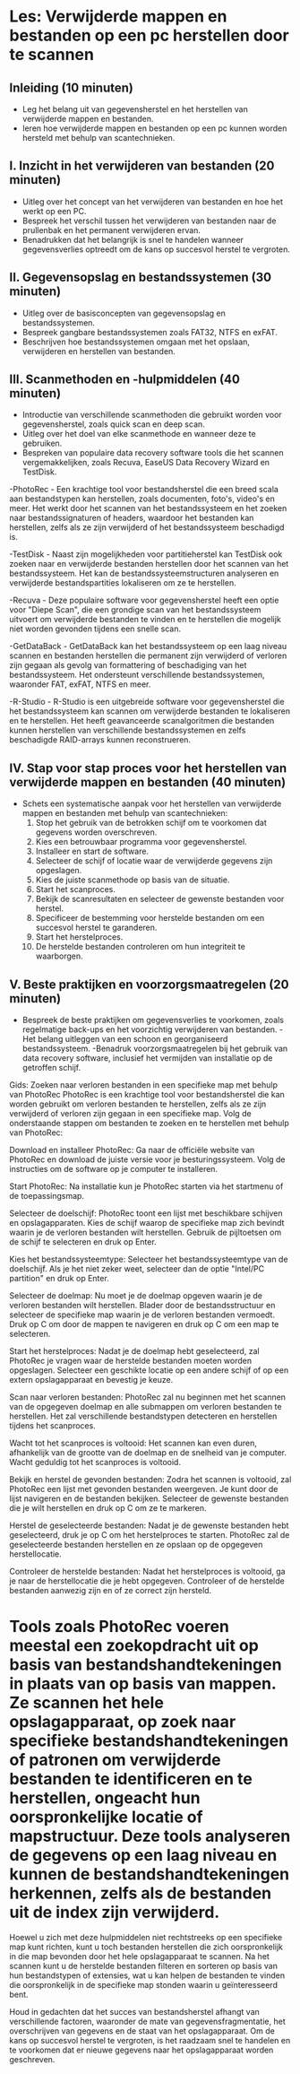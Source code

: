 # Les: Verwijderde mappen en bestanden op een pc herstellen door te scannen

## Inleiding (10 minuten)
- Leg het belang uit van gegevensherstel en het herstellen van verwijderde mappen en bestanden.
- leren hoe verwijderde mappen en bestanden op een pc kunnen worden hersteld met behulp van scantechnieken.

## I. Inzicht in het verwijderen van bestanden (20 minuten)
- Uitleg over het concept van het verwijderen van bestanden en hoe het werkt op een PC.
- Bespreek het verschil tussen het verwijderen van bestanden naar de prullenbak en het permanent verwijderen ervan.
- Benadrukken dat het belangrijk is snel te handelen wanneer gegevensverlies optreedt om de kans op succesvol herstel te vergroten.

## II. Gegevensopslag en bestandssystemen (30 minuten)
- Uitleg over de basisconcepten van gegevensopslag en bestandssystemen.
- Bespreek gangbare bestandssystemen zoals FAT32, NTFS en exFAT.
- Beschrijven hoe bestandssystemen omgaan met het opslaan, verwijderen en herstellen van bestanden.

## III. Scanmethoden en -hulpmiddelen (40 minuten)
- Introductie van verschillende scanmethoden die gebruikt worden voor gegevensherstel, zoals quick scan en deep scan.
- Uitleg over het doel van elke scanmethode en wanneer deze te gebruiken.
- Bespreken van populaire data recovery software tools die het scannen vergemakkelijken, zoals Recuva, EaseUS Data Recovery Wizard en TestDisk.

-PhotoRec - Een krachtige tool voor bestandsherstel die een breed scala aan bestandstypen kan herstellen, zoals documenten, foto's, video's en meer. Het werkt door het scannen van het bestandssysteem en het zoeken naar bestandssignaturen of headers, waardoor het bestanden kan herstellen, zelfs als ze zijn verwijderd of het bestandssysteem beschadigd is.

-TestDisk - Naast zijn mogelijkheden voor partitieherstel kan TestDisk ook zoeken naar en verwijderde bestanden herstellen door het scannen van het bestandssysteem. Het kan de bestandssysteemstructuren analyseren en verwijderde bestandspartities lokaliseren om ze te herstellen.

-Recuva - Deze populaire software voor gegevensherstel heeft een optie voor "Diepe Scan", die een grondige scan van het bestandssysteem uitvoert om verwijderde bestanden te vinden en te herstellen die mogelijk niet worden gevonden tijdens een snelle scan.

-GetDataBack - GetDataBack kan het bestandssysteem op een laag niveau scannen en bestanden herstellen die permanent zijn verwijderd of verloren zijn gegaan als gevolg van formattering of beschadiging van het bestandssysteem. Het ondersteunt verschillende bestandssystemen, waaronder FAT, exFAT, NTFS en meer.

-R-Studio - R-Studio is een uitgebreide software voor gegevensherstel die het bestandssysteem kan scannen om verwijderde bestanden te lokaliseren en te herstellen. Het heeft geavanceerde scanalgoritmen die bestanden kunnen herstellen van verschillende bestandssystemen en zelfs beschadigde RAID-arrays kunnen reconstrueren.

## IV. Stap voor stap proces voor het herstellen van verwijderde mappen en bestanden (40 minuten)
- Schets een systematische aanpak voor het herstellen van verwijderde mappen en bestanden met behulp van scantechnieken:
   1. Stop het gebruik van de betrokken schijf om te voorkomen dat gegevens worden overschreven.
   2. Kies een betrouwbaar programma voor gegevensherstel.
   3. Installeer en start de software.
   4. Selecteer de schijf of locatie waar de verwijderde gegevens zijn opgeslagen.
   5. Kies de juiste scanmethode op basis van de situatie.
   6. Start het scanproces.
   7. Bekijk de scanresultaten en selecteer de gewenste bestanden voor herstel.
   8. Specificeer de bestemming voor herstelde bestanden om een succesvol herstel te garanderen.
   9. Start het herstelproces.
   10. De herstelde bestanden controleren om hun integriteit te waarborgen.

## V. Beste praktijken en voorzorgsmaatregelen (20 minuten)
- Bespreek de beste praktijken om gegevensverlies te voorkomen, zoals regelmatige back-ups en het voorzichtig verwijderen van bestanden.
-Het belang uitleggen van een schoon en georganiseerd bestandssysteem.
-Benadruk voorzorgsmaatregelen bij het gebruik van data recovery software, inclusief het vermijden van installatie op de getroffen schijf.







Gids: Zoeken naar verloren bestanden in een specifieke map met behulp van PhotoRec
PhotoRec is een krachtige tool voor bestandsherstel die kan worden gebruikt om verloren bestanden te herstellen, zelfs als ze zijn verwijderd of verloren zijn gegaan in een specifieke map. Volg de onderstaande stappen om bestanden te zoeken en te herstellen met behulp van PhotoRec:

Download en installeer PhotoRec: Ga naar de officiële website van PhotoRec en download de juiste versie voor je besturingssysteem. Volg de instructies om de software op je computer te installeren.

Start PhotoRec: Na installatie kun je PhotoRec starten via het startmenu of de toepassingsmap.

Selecteer de doelschijf: PhotoRec toont een lijst met beschikbare schijven en opslagapparaten. Kies de schijf waarop de specifieke map zich bevindt waarin je de verloren bestanden wilt herstellen. Gebruik de pijltoetsen om de schijf te selecteren en druk op Enter.

Kies het bestandssysteemtype: Selecteer het bestandssysteemtype van de doelschijf. Als je het niet zeker weet, selecteer dan de optie "Intel/PC partition" en druk op Enter.

Selecteer de doelmap: Nu moet je de doelmap opgeven waarin je de verloren bestanden wilt herstellen. Blader door de bestandsstructuur en selecteer de specifieke map waarin je de verloren bestanden vermoedt. Druk op C om door de mappen te navigeren en druk op C om een map te selecteren.

Start het herstelproces: Nadat je de doelmap hebt geselecteerd, zal PhotoRec je vragen waar de herstelde bestanden moeten worden opgeslagen. Selecteer een geschikte locatie op een andere schijf of op een extern opslagapparaat en bevestig je keuze.

Scan naar verloren bestanden: PhotoRec zal nu beginnen met het scannen van de opgegeven doelmap en alle submappen om verloren bestanden te herstellen. Het zal verschillende bestandstypen detecteren en herstellen tijdens het scanproces.

Wacht tot het scanproces is voltooid: Het scannen kan even duren, afhankelijk van de grootte van de doelmap en de snelheid van je computer. Wacht geduldig tot het scanproces is voltooid.

Bekijk en herstel de gevonden bestanden: Zodra het scannen is voltooid, zal PhotoRec een lijst met gevonden bestanden weergeven. Je kunt door de lijst navigeren en de bestanden bekijken. Selecteer de gewenste bestanden die je wilt herstellen en druk op C om ze te markeren.

Herstel de geselecteerde bestanden: Nadat je de gewenste bestanden hebt geselecteerd, druk je op C om het herstelproces
te starten. PhotoRec zal de geselecteerde bestanden herstellen en ze opslaan op de opgegeven herstellocatie.

Controleer de herstelde bestanden: Nadat het herstelproces is voltooid, ga je naar de herstellocatie die je hebt opgegeven. Controleer of de herstelde bestanden aanwezig zijn en of ze correct zijn hersteld.

# Tools zoals PhotoRec voeren meestal een zoekopdracht uit op basis van bestandshandtekeningen in plaats van op basis van mappen. Ze scannen het hele opslagapparaat, op zoek naar specifieke bestandshandtekeningen of patronen om verwijderde bestanden te identificeren en te herstellen, ongeacht hun oorspronkelijke locatie of mapstructuur. Deze tools analyseren de gegevens op een laag niveau en kunnen de bestandshandtekeningen herkennen, zelfs als de bestanden uit de index zijn verwijderd.

Hoewel u zich met deze hulpmiddelen niet rechtstreeks op een specifieke map kunt richten, kunt u toch bestanden herstellen die zich oorspronkelijk in die map bevonden door het hele opslagapparaat te scannen. Na het scannen kunt u de herstelde bestanden filteren en sorteren op basis van hun bestandstypen of extensies, wat u kan helpen de bestanden te vinden die oorspronkelijk in de specifieke map stonden waarin u geïnteresseerd bent.

Houd in gedachten dat het succes van bestandsherstel afhangt van verschillende factoren, waaronder de mate van gegevensfragmentatie, het overschrijven van gegevens en de staat van het opslagapparaat. Om de kans op succesvol herstel te vergroten, is het raadzaam snel te handelen en te voorkomen dat er nieuwe gegevens naar het opslagapparaat worden geschreven.


